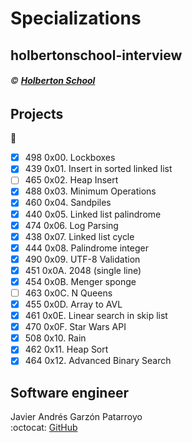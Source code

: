 # Specializations
## holbertonschool-interview
###### :copyright: **[Holberton School](https://www.holbertonschool.com/)**

## Projects
:open_file_folder:
* [x] 498 0x00. Lockboxes
* [x] 439 0x01. Insert in sorted linked list
* [ ] 465 0x02. Heap Insert
* [x] 488 0x03. Minimum Operations
* [x] 460 0x04. Sandpiles
* [x] 440 0x05. Linked list palindrome
* [x] 474 0x06. Log Parsing
* [x] 438 0x07. Linked list cycle
* [x] 444 0x08. Palindrome integer
* [x] 490 0x09. UTF-8 Validation
* [x] 451 0x0A. 2048 (single line)
* [x] 454 0x0B. Menger sponge
* [ ] 463 0x0C. N Queens
* [x] 455 0x0D. Array to AVL
* [x] 461 0x0E. Linear search in skip list
* [x] 470 0x0F. Star Wars API
* [x] 508 0x10. Rain
* [x] 462 0x11. Heap Sort
* [x] 464 0x12. Advanced Binary Search

## Software engineer
Javier Andrés Garzón Patarroyo  
:octocat: [GitHub](https://github.com/javierandresgp/)

